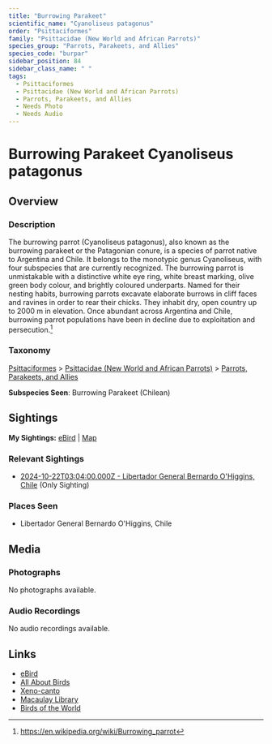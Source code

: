 ```yaml
---
title: "Burrowing Parakeet"
scientific_name: "Cyanoliseus patagonus"
order: "Psittaciformes"
family: "Psittacidae (New World and African Parrots)"
species_group: "Parrots, Parakeets, and Allies"
species_code: "burpar"
sidebar_position: 84
sidebar_class_name: " "
tags: 
  - Psittaciformes
  - Psittacidae (New World and African Parrots)
  - Parrots, Parakeets, and Allies
  - Needs Photo
  - Needs Audio
---
```


# Burrowing Parakeet <span className='sci_name'>Cyanoliseus patagonus</span>

## Overview

### Description
The burrowing parrot (Cyanoliseus patagonus), also known as the burrowing parakeet or the Patagonian conure, is a species of parrot native to Argentina and Chile.  It belongs to the monotypic genus Cyanoliseus, with four subspecies that are currently recognized.
The burrowing parrot is unmistakable with a distinctive white eye ring, white breast marking, olive green body colour, and brightly coloured underparts. Named for their nesting habits, burrowing parrots excavate elaborate burrows in cliff faces and ravines in order to rear their chicks. They inhabit dry, open country up to 2000 m in elevation. Once abundant across Argentina and Chile, burrowing parrot populations have been in decline due to exploitation and persecution.[^1]

[^1]: https://en.wikipedia.org/wiki/Burrowing_parrot

### Taxonomy
[Psittaciformes](/tags/psittaciformes) > [Psittacidae (New World and African Parrots)](/tags/psittacidae-new-world-and-african-parrots) > [Parrots, Parakeets, and Allies](/tags/parrots-parakeets-and-allies)

**Subspecies Seen**: Burrowing Parakeet (Chilean)


## Sightings

**My Sightings:** [eBird](https://ebird.org/lifelist?r=world&time=life&spp=burpar) | [Map](/map?species_code=burpar)

### Relevant Sightings

* [2024-10-22T03:04:00.000Z - Libertador General Bernardo O'Higgins, Chile](https://ebird.org/checklist/S199827532) (Only Sighting)

### Places Seen

* Libertador General Bernardo O'Higgins, Chile



## Media
### Photographs
No photographs available.

### Audio Recordings
No audio recordings available.

## Links
* [eBird](https://ebird.org/species/burpar) 
* [All About Birds](https://www.allaboutbirds.org/guide/burpar) 
* [Xeno-canto](https://www.xeno-canto.org/species/cyanoliseus-patagonus) 
* [Macaulay Library](https://search.macaulaylibrary.org/catalog?taxonCode=burpar&sort=rating_rank_desc)
* [Birds of the World](https://birdsoftheworld.org/bow/species/burpar)
